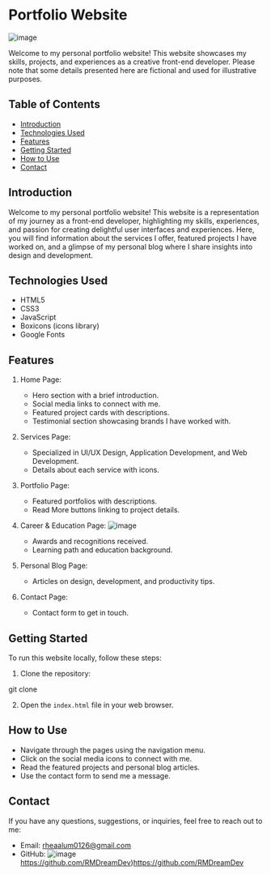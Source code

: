 # Portfolio Website 
![image](https://github.com/RMDreamDev/Portfolio/assets/135339602/38dc75e7-2eab-4a80-9ca2-70c2b3039ebe)


Welcome to my personal portfolio website! This website showcases my skills, projects, and experiences as a creative front-end developer.
Please note that some details presented here are fictional and used for illustrative purposes.

## Table of Contents

- [Introduction](#introduction)
- [Technologies Used](#technologies-used)
- [Features](#features)
- [Getting Started](#getting-started)
- [How to Use](#how-to-use)
- [Contact](#contact)

## Introduction

Welcome to my personal portfolio website!
This website is a representation of my journey as a front-end developer, highlighting my skills, experiences, and passion for creating delightful user interfaces and experiences.
Here, you will find information about the services I offer, featured projects I have worked on, and a glimpse of my personal blog where I share insights into design and development.

## Technologies Used

- HTML5
- CSS3
- JavaScript
- Boxicons (icons library)
- Google Fonts

## Features

1. Home Page:
   - Hero section with a brief introduction.
   - Social media links to connect with me.
   - Featured project cards with descriptions.
   - Testimonial section showcasing brands I have worked with.

2. Services Page:
   - Specialized in UI/UX Design, Application Development, and Web Development.
   - Details about each service with icons.

3. Portfolio Page:
   - Featured portfolios with descriptions.
   - Read More buttons linking to project details.

4. Career & Education Page:
   ![image](https://github.com/RMDreamDev/Portfolio/assets/135339602/d6f1f068-9eaf-4ec5-991f-6959c0b7f408)

   - Awards and recognitions received.
   - Learning path and education background.

6. Personal Blog Page:
   - Articles on design, development, and productivity tips.

7. Contact Page:
   - Contact form to get in touch.

## Getting Started

To run this website locally, follow these steps:

1. Clone the repository:

git clone <repository-url>


2. Open the `index.html` file in your web browser.

## How to Use

- Navigate through the pages using the navigation menu.
- Click on the social media icons to connect with me.
- Read the featured projects and personal blog articles.
- Use the contact form to send me a message.

## Contact

If you have any questions, suggestions, or inquiries, feel free to reach out to me:

- Email: rheaalum0126@gmail.com
- GitHub: ![image](https://github.com/RMDreamDev/Portfolio/assets/135339602/42c1947d-c9c7-45ec-97cb-9ba8e68e29c1)
https://github.com/RMDreamDev)https://github.com/RMDreamDev



